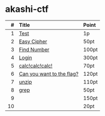 # akashi-ctf

|#|Title|Point|
|--:|:---|:---|
|1|[Test](q1/q1.md)|1p|
|2|[Easy Cipher](q2/q2.md)|50pt|
|3|[Find Number](q3/q3.md)|100pt|
|4|[Login](q4/q4.md)|300pt|
|5|[calc!calc!calc!](q5/q5.md)|70pt|
|6|[Can you want to the flag?](q6/q6.md)|120pt|
|7|[unzip](q7/q7.md)|110pt|
|8|[grep](q8/q8.md)|50pt|
|9|[](q9/q9.md)|150pt|
|10|[](q10/q10.md)|20pt|
